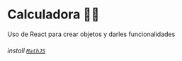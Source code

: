 # Calculadora 🐱‍👤

Uso de React para crear objetos y darles funcionalidades
###### install [`MathJS`](https://mathjs.org/docs/getting_started.html) 
